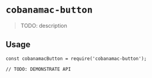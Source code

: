 # `cobanamac-button`

> TODO: description

## Usage

```
const cobanamacButton = require('cobanamac-button');

// TODO: DEMONSTRATE API
```
